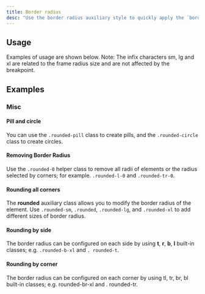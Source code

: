 ```yaml
---
title: Border radius
desc: "Use the border radius auxiliary style to quickly apply the `border-radius` style to the element"
---
```


## Usage

Examples of usage are shown below. Note: The infix characters sm, lg and xl are related to the frame radius size and are not affected by the breakpoint.

<masa-example file="Examples.styles_and_animations.border_radius.Basic"></masa-example>

## Examples

### Misc

#### Pill and circle

You can use the `.rounded-pill` class to create pills, and the `.rounded-circle` class to create circles.

<masa-example file="Examples.styles_and_animations.border_radius.Round"></masa-example>

#### Removing Border Radius

Use the `.rounded-0` helper class to remove all radii of elements or the radius selected by corners; for example. `.rounded-l-0` and `.rounded-tr-0`.

<masa-example file="Examples.styles_and_animations.border_radius.Remove"></masa-example>

#### Rounding all corners

The **rounded** auxiliary class allows you to modify the border radius of the element. Use `.rounded-sm`, `.rounded`, `.rounded-lg`, and `.rounded-xl` to add different sizes of border radius.

<masa-example file="Examples.styles_and_animations.border_radius.Set"></masa-example>

#### Rounding by side

The border radius can be configured on each side by using **t**, **r**, **b**, **l** built-in classes; e.g. `.rounded-b-xl` and `. rounded-t`.

<masa-example file="Examples.styles_and_animations.border_radius.Side"></masa-example>

#### Rounding by corner

The border radius can be configured on each corner by using tl, tr, br, bl built-in classes; e.g. rounded-br-xl and . rounded-tr.

<masa-example file="Examples.styles_and_animations.border_radius.Horn"></masa-example>